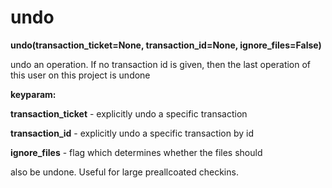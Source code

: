 # undo

**undo(transaction\_ticket=None, transaction\_id=None, ignore\_files=False)**

undo an operation. If no transaction id is given, then the last
operation of this user on this project is undone

**keyparam:**

**transaction\_ticket** - explicitly undo a specific transaction

**transaction\_id** - explicitly undo a specific transaction by id

**ignore\_files** - flag which determines whether the files should

also be undone. Useful for large preallcoated checkins.
